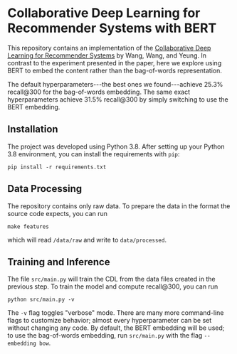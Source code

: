 # Collaborative Deep Learning for Recommender Systems with BERT

This repository contains an implementation of the [Collaborative Deep Learning
for Recommender Systems](http://wanghao.in/paper/KDD15_CDL.pdf) by Wang, Wang,
and Yeung.  In contrast to the experiment presented in the paper, here we
explore using BERT to embed the content rather than the bag-of-words
representation.

The default hyperparameters---the best ones we found---achieve 25.3% recall@300
for the bag-of-words embedding. The same exact hyperparameters achieve 31.5%
recall@300 by simply switching to use the BERT embedding.

## Installation

The project was developed using Python 3.8. After setting up your Python 3.8
environment, you can install the requirements with `pip`:
```
pip install -r requirements.txt
```

## Data Processing

The repository contains only raw data. To prepare the data in the format the
source code expects, you can run
```
make features
```
which will read `/data/raw` and write to `data/processed`.

## Training and Inference

The file `src/main.py` will train the CDL from the data files created in the
previous step.  To train the model and compute recall@300, you can run
```
python src/main.py -v
```
The `-v` flag toggles "verbose" mode. There are many more command-line flags
to customize behavior; almost every hyperparameter can be set without changing
any code. By default, the BERT embedding will be used; to use the bag-of-words
embedding, run `src/main.py` with the flag `--embedding bow`.
